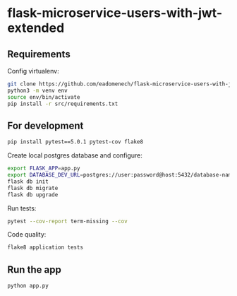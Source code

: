 # flask-microservice-users-with-jwt-extended

## Requirements

Config virtualenv:

```bash
git clone https://github.com/eadomenech/flask-microservice-users-with-jwt-extended.git src
python3 -m venv env
source env/bin/activate
pip install -r src/requirements.txt
```

## For development

```bash
pip install pytest==5.0.1 pytest-cov flake8
```

Create local postgres database and configure:

```bash
export FLASK_APP=app.py
export DATABASE_DEV_URL=postgres://user:password@host:5432/database-name
flask db init
flask db migrate
flask db upgrade
```

Run tests:

```bash
pytest --cov-report term-missing --cov
```

Code quality:

```bash
flake8 application tests
```

## Run the app

```bash
python app.py
```
